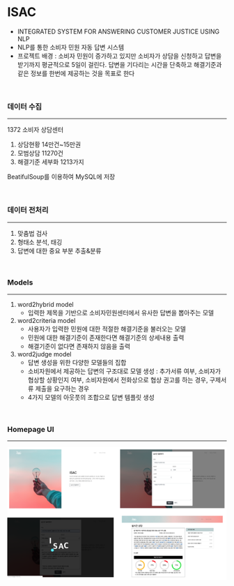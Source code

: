 # ISAC

* INTEGRATED SYSTEM FOR ANSWERING CUSTOMER JUSTICE USING NLP
* NLP를 통한 소비자 민원 자동 답변 시스템
* 프로젝트 배경 : 소비자 민원이 증가하고 있지만 소비자가 상담을 신청하고 답변을 받기까지 평균적으로 5일이 걸린다. 답변을 기다리는 시간을 단축하고 해결기준과 같은 정보를 한번에 제공하는 것을 목표로 한다

<br>

<h3>데이터 수집</h3>

---

1372 소비자 상담센터

1. 상담현황 14만건~15만권
2. 모범상담 11270건
3. 해결기준 세부화 1213가지

BeatifulSoup를 이용하여 MySQL에 저장

<br>

<h3>데이터 전처리</h3>

---

1. 맞춤법 검사
2. 형태소 분석, 태깅
3. 답변에 대한 중요 부분 추출&분류

<br>

### Models

---

1. word2hybrid model
   * 입력한 제목을 기반으로 소비자민원센터에서 유사한 답변을 뽑아주는 모델
2. word2criteria model
   * 사용자가 입력한 민원에 대한 적절한 해결기준을 불러오는 모델
   * 민원에 대한 해결기준이 존재한다면 해결기준의 상세내용 출력
   * 해결기준이 없다면 존재하지 않음을 출력
3. word2judge model
   * 답변 생성을 위한 다양한 모델들의 집합
   * 소비자원에서 제공하는 답변의 구조대로 모델 생성 :  추가서류 여부, 소비자가 협상할 상황인지 여부, 소비자원에서 전화상으로 협상 권고를 하는 경우, 구제서류 제출을 요구하는 경우
   * 4가지 모델의 아웃풋의 조합으로 답변 템플릿 생성

<br>

### Homepage UI

---

![demo](/img/demo.png)<br>

<br>